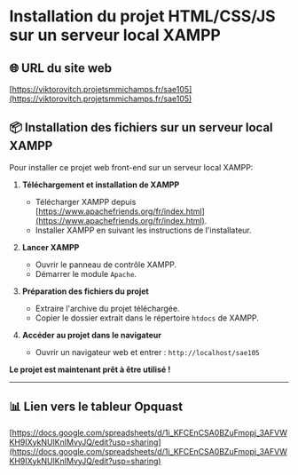# Installation du projet HTML/CSS/JS sur un serveur local XAMPP

## 🌐 URL du site web
[https://viktorovitch.projetsmmichamps.fr/sae105](https://viktorovitch.projetsmmichamps.fr/sae105)

## 📦 Installation des fichiers sur un serveur local XAMPP

Pour installer ce projet web front-end sur un serveur local XAMPP:

1. **Téléchargement et installation de XAMPP**
   - Télécharger XAMPP depuis [https://www.apachefriends.org/fr/index.html](https://www.apachefriends.org/fr/index.html).
   - Installer XAMPP en suivant les instructions de l'installateur.

2. **Lancer XAMPP**
   - Ouvrir le panneau de contrôle XAMPP.
   - Démarrer le module `Apache`.

3. **Préparation des fichiers du projet**
   - Extraire l'archive du projet téléchargée.
   - Copier le dossier extrait dans le répertoire `htdocs` de XAMPP.

4. **Accéder au projet dans le navigateur**
   - Ouvrir un navigateur web et entrer : `http://localhost/sae105`

**Le projet est maintenant prêt à être utilisé !**

---

## 📊 Lien vers le tableur Opquast
[https://docs.google.com/spreadsheets/d/1i_KFCEnCSA0BZuFmopj_3AFVWKH9IXykNUlKnIMvyJQ/edit?usp=sharing](https://docs.google.com/spreadsheets/d/1i_KFCEnCSA0BZuFmopj_3AFVWKH9IXykNUlKnIMvyJQ/edit?usp=sharing)

